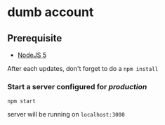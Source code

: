 # dumb account

## Prerequisite

- [NodeJS 5](https://nodejs.org/en/)

After each updates, don't forget to do a `npm install`

### Start a server configured for *production* 

```
npm start
```

server will be running on `localhost:3000`
